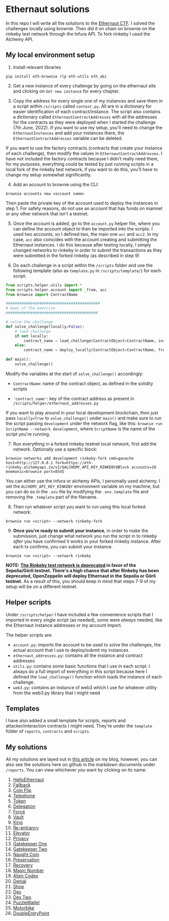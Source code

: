 # Ethernaut solutions

In this repo I will write all the solutions to the [Ethernaut CTF](https://ethernaut.openzeppelin.com/). I solved the challenges locally using brownie. Then did it on chain on brownie on the rinkeby test network through the Infura API. To fork rinkeby I used the Alchemy API.

## My local environment setup

1. Install relevant libraries

```
pip install eth-brownie rlp eth-utils eth_abi
```

2. Get a new instance of every challenge by going on the ethernaut site and clicking on `Get new instance` for every chapter.

3. Copy the address for every single one of my instances and save them in a script within `/scripts` called `context.py`. All are in a dictionary for easier identification of each contract/instance. The script also contains a dictionary called `EthernautContractAddresses` with all the addresses for the contracts as they were deployed when I started the challenge (7th June, 2022). If you want to use my setup, you'll need to change the `EthernautInstances` and add your instances there, the `EthernautContractAddresses` variable can be deleted. 

If you want to use the factory contracts (contracts that create your instance of each challenge), then modify the values in `EthernautContractAddresses`. I have not included the factory contracts because I didn't really need them, for my purposes, everything could be tested by just running scripts in a local fork of the rinkeby test network, if you want to do this, you'll have to change my setup somewhat significantly.

4. Add an account to brownie using the CLI: 

```
brownie accounts new <account name>
```

Then paste the private key of the account used to deploy the instances in step 1. For safety reasons, do not use an account that has funds on mainnet or any other network that isn't a testnet.

5. Once the account is added, go to the `account.py` helper file, where you can define the account object to then be imported into the scripts. I used two accounts, so I defined two, the main one `acc` and `acc2`. In my case, `acc` also coincides with the account creating and submitting the Ethernaut instances. I do this because after testing locally, I simply changed networks to rinkeby in order to submit the transactions as they were submitted in the forked rinkeby (as described in step 9)

6. Do each challenge in a script within the `/scripts` folder and use the following template (also as `template.py` in `/scripts/template/`) for each script:

```python
from scripts.helper.utils import *
from scripts.helper.account import _from, acc
from brownie import ContractName

##########################################
# Goal of the exercise
#########################################

# solve the challenge
def solve_challenge(locally=False):
    # load challenge
    if not locally:
        contract_name = load_challenge(ContractObject=ContractName, instance_key='contract_name')
    else:
        contract_name = deploy_locally(ContractObject=ContractName, from_account=_from)
    
def main():
    solve_challenge()
```

Modify the variables at the start of `solve_challenge()` accordingly:

* `ContractName`: name of the contract object, as defined in the solidity scripts

* `'contract_name'`: key of the contract address as present in `/scripts/helper/ethernaut_addresses.py`

If you want to play around in your local development blockchain, then just pass `locally=True` to `solve_challenge()` under `main()` and make sure to run the script passing `development` under the network flag, like this:  `brownie run ScriptName --network development`, where `ScriptName` is the name of the script you're running. 


7. Run everything in a forked rinkeby testnet local network, first add the network. Optionally use a specific block:

```
brownie networks add development rinkeby-fork cmd=ganache host=http://127.0.0.1 fork=https://eth-rinkeby.alchemyapi.io/v2/$ALCHEMY_API_KEY_RINKEBY@Block accounts=10 mnemonic=brownie port=8545
```

You can either use the infura or alchemy APIs, I personally used alchemy. I set the `ALCHEMY_API_KEY_RINKEBY` environment variable on my machine, but you can do so in the `.env` file by modifying the `.env.template` file and removing the `.template` part of the filename.

8. Then run whatever script you want to run using this local forked network:

```
brownie run <script> --network rinkeby-fork
```

9. **Once you're ready to submit your instance**, in order to make the submission, just change what network you run the script in to rinkeby _after_ you have confirmed it works in your forked rinkeby instance. After each tx confirms, you can submit your instance.

```
brownie run <script> --network rinkeby
```

**NOTE: [The Rinkeby test network is deprecated](https://ethereum.org/en/developers/docs/networks/#rinkeby) in favor of the Sepolia/Görli testnet. There's a high chance that after Rinkeby has been deprecated, OpenZeppelin will deploy Ethernaut in the Sepolia or Görli testnet.** As a result of this, you should keep in mind that steps 7-9 of my setup will be on a different testnet.

## Helper scripts

Under `/scripts/helper` I have included a few convenience scripts that I imported in every single script (as needed), some were _always_ needed, like the Ethernaut instance addresses or my account import. 

The helper scripts are:

- `account.py`: imports the account to be used to solve the challenges, the actual account that I use to deploy/submit my instances
- `ethernaut_addresses.py`: contains all the instance and contract addresses
- `utils.py`: contains some basic functions that I use in each script. I always do a full import of everything in this script because here I defined the `load_challenge()` function which loads the instance of each challenge.
- `web3.py`: contains an instance of web3 which I use for whatever utility from the web3.py library that I might need

## Templates

I have also added a small template for scripts, reports and attacker/interaction contracts I might need. They're under the `template` folder of `reports`, `contracts` and `scripts`.

## My solutions

All my solutions are layed out in [this article](https://dac.ac/blog/ethernaut_solutions/) on my blog, however, you can also see the solutions here on github in the markdown documents under `/reports`. You can view whichever you want by clicking on its name:

1. [HelloEthernaut](https://github.com/dreth/Ethernaut/blob/main/reports/HelloEthernaut.md)
2. [Fallback](https://github.com/dreth/Ethernaut/blob/main/reports/Fallback.md)
3. [Coin Flip](https://github.com/dreth/Ethernaut/blob/main/reports/CoinFlip.md)
4. [Telephone](https://github.com/dreth/Ethernaut/blob/main/reports/Telephone.md)
5. [Token](https://github.com/dreth/Ethernaut/blob/main/reports/Token.md)
6. [Delegation](https://github.com/dreth/Ethernaut/blob/main/reports/Delegation.md)
7. [Force](https://github.com/dreth/Ethernaut/blob/main/reports/Force.md)
8. [Vault](https://github.com/dreth/Ethernaut/blob/main/reports/Vault.md)
9. [King](https://github.com/dreth/Ethernaut/blob/main/reports/King.md)
10. [Re-entrancy](https://github.com/dreth/Ethernaut/blob/main/reports/Re-entrancy.md)
11. [Elevator](https://github.com/dreth/Ethernaut/blob/main/reports/Elevator.md)
12. [Privacy](https://github.com/dreth/Ethernaut/blob/main/reports/Privacy.md)
13. [Gatekeeper One](https://github.com/dreth/Ethernaut/blob/main/reports/GatekeeperOne.md)
14. [Gatekeeper Two](https://github.com/dreth/Ethernaut/blob/main/reports/GatekeeperTwo.md)
15. [Naught Coin](https://github.com/dreth/Ethernaut/blob/main/reports/NaughtCoin.md)
16. [Preservation](https://github.com/dreth/Ethernaut/blob/main/reports/Preservation.md)
17. [Recovery](https://github.com/dreth/Ethernaut/blob/main/reports/Recovery.md)
18. [Magic Number](https://github.com/dreth/Ethernaut/blob/main/reports/MagicNumber.md)
19. [Alien Codex](https://github.com/dreth/Ethernaut/blob/main/reports/AlienCodex.md)
20. [Denial](https://github.com/dreth/Ethernaut/blob/main/reports/Denial.md)
21. [Shop](https://github.com/dreth/Ethernaut/blob/main/reports/Shop.md)
22. [Dex](https://github.com/dreth/Ethernaut/blob/main/reports/Dex.md)
23. [Dex Two](https://github.com/dreth/Ethernaut/blob/main/reports/DexTwo.md)
24. [PuzzleWallet](https://github.com/dreth/Ethernaut/blob/main/reports/PuzzleWallet.md)
25. [Motorbike](https://github.com/dreth/Ethernaut/blob/main/reports/Motorbike.md)
26. [DoubleEntryPoint](https://github.com/dreth/Ethernaut/blob/main/reports/DoubleEntryPoint.md)
